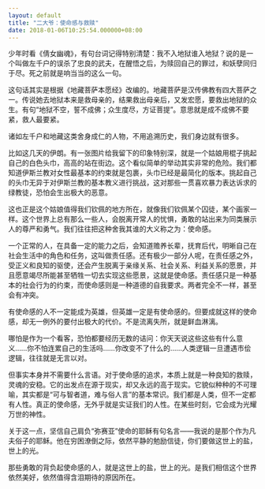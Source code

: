 ```yaml
---
layout: default
title: "二大爷：使命感与救赎"
date: 2018-01-06T10:25:54.000000+08:00
---
```


少年时看《倩女幽魂》，有句台词记得特别清楚：我不入地狱谁入地狱？说的是一个叫做左千户的误杀了忠良的武夫，在醒悟之后，为赎回自己的罪过，和妖孽同归于尽。死之前就是响当当的这么一句。

这句话其实是根据《地藏菩萨本愿经》改编的。地藏菩萨是汉传佛教有四大菩萨之一。传说她去地狱本来是救母亲的，结果救出母亲后，又发宏愿，要救出地狱的众生。有句“地狱不空，誓不成佛；众生度尽，方证菩提”。意思就是成不成佛不要紧，救人最要紧。

诸如左千户和地藏这类舍身成仁的人物，不用追溯历史，我们身边就有很多。

比如这几天的伊朗。有一张图片给我留下的印象特别深，就是一个姑娘用棍子挑起自己的白色头巾，高高的站在街边。这个看似简单的举动其实非常的危险。我们都知道伊斯兰教对女性最基本的约束就是包裹，头巾已经是最简化的版本。挑起自己的头巾无异于对伊斯兰教的基本教义进行挑战，这对那些一贯喜欢暴力表达诉求的绿教徒，恐怕会生出极大的恶意。

这也正是这个姑娘值得我们钦佩的地方所在，就像我们钦佩某个囚徒，某个画家一样。这个世界上总有那么一些人，会脱离开常人的忧惧，勇敢的站出来为同类展示人的尊严和勇气。我们往往把这种舍我其谁的大义称之为：使命感。

一个正常的人，在具备一定的能力之后，会知道赡养长辈，抚育后代，明晰自己在社会生活中的角色和任务，这叫做责任感。还有极少一部分人呢，在责任感之外，受正义和良知的驱使，还会产生脱离于亲缘关系、社会关系、利益关系的愿景，并且愿意竭尽所能甚至牺牲一切去实现这些愿景，这就是使命感。责任感只是一种基本的社会行为的约束，而使命感则是一种道德的自我要求。两者完全不一样，甚至会有冲突。

有使命感的人不一定能成为英雄，但英雄一定是有使命感的。但要成就这样的使命感，却无一例外的要付出极大的代价。不是流离失所，就是鲜血淋漓。

哪怕是作为一个看客，恐怕都要经历无数的诘问：你天天说这些这些有什么意义……你不怕连累自己的生活吗……你改变不了什么的……人类逻辑一旦遭遇市侩逻辑，往往就是无言以对。

但事实本身并不需要什么言语。对于使命感的追求，本质上就是一种良知的救赎，灵魂的安稳。它的出发点在源于现实，却又永远的高于现实。它貌似种种的不可理喻，其实都是“可与智者道，难与俗人言”的基本常识。我们都是人类，但不一定都有人性。真正的使命感，无外乎就是实证我们的人性。在某些时刻，它会成为光耀万世的神性。

关于这一点，坚信自己肩负“弥赛亚”使命的耶稣有句名言——我说的是那个作为凡夫俗子的耶稣。他在穷困潦倒之际，依然平静的勉励信徒，你们要做这世上的盐，世上的光。

那些勇敢的背负起使命感的人，就是这世上的盐，世上的光。是我们相信这个世界依然美好，依然值得含泪期待的原因所在。

